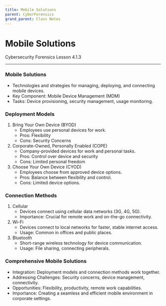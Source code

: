 ```yaml
---
title: Mobile Solutions
parent: CyberForensics 
grand_parent: Class Notes
---
```

# Mobile Solutions
Cybersecurity Forensics Lesson 4.1.3
___
### Mobile Solutions
- Technologies and strategies for managing, deploying, and connecting mobile devices.
- Key Component: Mobile Device Management (MDM)
- Tasks: Device provisioning, security management, usage monitoring.

### Deployment Models
1. Bring Your Own Device (BYOD)
	- Employees use personal devices for work.
	- Pros: Flexibility
	- Cons: Security Concerns
2. Corporate-Owned, Personally Enabled (COPE)
	- Company-provided devices for work and personal tasks.
	- Pros: Control over device and security
	- Cons: Limited personal freedom 
3. Choose Your Own Device (CYOD)
	- Employees choose from approved device options.
	- Pros: Balance between flexibility and control.
	- Cons: Limited device options.

### Connection Methods
1. Cellular
	- Devices connect using cellular data networks (3G, 4G, 5G).
	- Importance: Crucial for remote work and on-the-go connectivity.
 2. Wi-Fi
	- Devices connect to local networks for faster, stable internet access.
	- Usage: Common in offices and public places.
3. Bluetooth
	- Short-range wireless technology for device communication.
	- Usage: File sharing, connecting peripherals.

### Comprehensive Mobile Solutions
- Integration: Deployment models and connection methods work together.
- Addressing Challenges: Security concerns, device management, connectivity.
- Opportunities: Flexibility, productivity, remote work capabilities.
- Importance: Creating a seamless and efficient mobile environment in corporate settings.